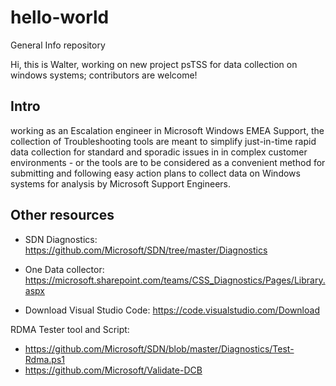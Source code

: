 # hello-world
General Info repository

Hi, this is Walter, working on new project psTSS for data collection on windows systems; contributors are welcome!

## Intro
working as an Escalation engineer in Microsoft Windows EMEA Support, the collection of Troubleshooting tools are meant to simplify just-in-time rapid data collection for standard and sporadic issues in in complex customer environments - or the tools are to be considered as a convenient method for submitting and following easy action plans to collect data on Windows systems for analysis by Microsoft Support Engineers.

## Other resources
- SDN Diagnostics: https://github.com/Microsoft/SDN/tree/master/Diagnostics
- One Data collector: https://microsoft.sharepoint.com/teams/CSS_Diagnostics/Pages/Library.aspx

- Download Visual Studio Code: https://code.visualstudio.com/Download

 RDMA Tester tool and Script:
-   https://github.com/Microsoft/SDN/blob/master/Diagnostics/Test-Rdma.ps1
-   https://github.com/Microsoft/Validate-DCB

